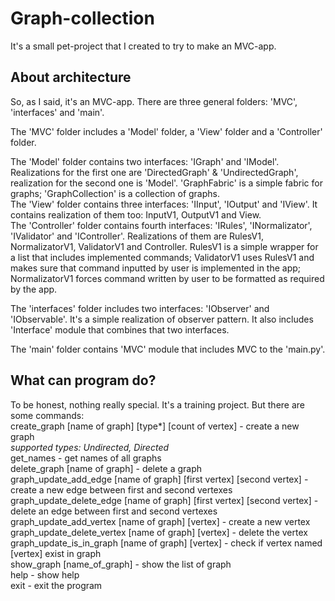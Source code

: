 # Graph-collection
It's a small pet-project that I created to try to make an MVC-app. 
## About architecture
So, as I said, it's an MVC-app. There are three general folders: 'MVC', 'interfaces' and 'main'.    

The 'MVC' folder includes a 'Model' folder, a 'View' folder and a 'Controller' folder.  

The 'Model' folder contains two interfaces: 'IGraph' and 'IModel'. Realizations for the first one are 'DirectedGraph' & 'UndirectedGraph', realization for the second one is 'Model'. 'GraphFabric' is a simple fabric for graphs; 'GraphCollection' is a collection of graphs.   
The 'View' folder contains three interfaces: 'IInput', 'IOutput' and 'IView'. It contains realization of them too: InputV1, OutputV1 and View.   
The 'Controller' folder contains fourth interfaces: 'IRules', 'INormalizator', 'IValidator' and 'IController'. Realizations of them are RulesV1, NormalizatorV1, ValidatorV1 and Controller. RulesV1 is a simple wrapper for a list that includes implemented commands; ValidatorV1 uses RulesV1 and makes sure that command inputted by user is implemented in the app; NormalizatorV1 forces command written by user to be formatted as required by the app.  

The 'interfaces' folder includes two interfaces: 'IObserver' and 'IObservable'. It's a simple realization of observer pattern. It also includes 'Interface' module that combines that two interfaces.   

The 'main' folder contains 'MVC' module that includes MVC to the 'main.py'.   

## What can program do?
To be honest, nothing really special. It's a training project. But there are some commands:  
create_graph [name of graph] [type*] [count of vertex] - create a new graph  
*supported types: Undirected, Directed*  
get_names - get names of all graphs  
delete_graph [name of graph] - delete a graph  
graph_update_add_edge [name of graph] [first vertex] [second vertex] - create a new edge between first and second vertexes  
graph_update_delete_edge [name of graph] [first vertex] [second vertex] - delete an edge between first and second vertexes  
graph_update_add_vertex [name of graph] [vertex] - create a new vertex  
graph_update_delete_vertex [name of graph] [vertex] - delete the vertex  
graph_update_is_in_graph [name of graph] [vertex] - check if vertex named [vertex] exist in graph  
show_graph [name_of_graph] - show the list of graph  
help - show help  
exit - exit the program  